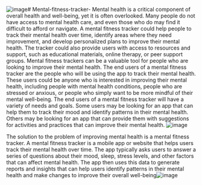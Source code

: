 ![image](https://github.com/Ashishdode/Mental-fitness-tracker-/assets/105232134/6a9fbc30-ae9c-4e66-b7be-49c488e5df79)# Mental-fitness-tracker-
Mental health is a critical component of overall health and well-being, yet it is often overlooked. Many people do not have access to mental health care, and even those who do may find it difficult to afford or navigate.
A mental fitness tracker could help people to track their mental health over time, identify areas where they need improvement, and develop personalized plans to improve their mental health. The tracker could also provide users with access to resources and support, such as educational materials, online therapy, or peer support groups.
Mental fitness trackers can be a valuable tool for people who are looking to improve their mental health. 
The end users of a mental fitness tracker are the people who will be using the app to track their mental health. These users could be anyone who is interested in improving their mental health, including people with mental health conditions, people who are stressed or anxious, or people who simply want to be more mindful of their mental well-being.
The end users of a mental fitness tracker will have a variety of needs and goals. Some users may be looking for an app that can help them to track their mood and identify patterns in their mental health. Others may be looking for an app that can provide them with suggestions for activities and practices that can improve their mental health. 
![image](https://github.com/Ashishdode/Mental-fitness-tracker-/assets/105232134/0819bcbb-80df-47eb-83be-90d4861f4f6d)

The solution to the problem of improving mental health is a mental fitness tracker.
 A mental fitness tracker is a mobile app or website that helps users track their mental health over time. The app typically asks users to answer a series of questions about their mood, sleep, stress levels, and other factors that can affect mental health. 
The app then uses this data to generate reports and insights that can help users identify patterns in their mental health and make changes to improve their overall well-being![image](https://github.com/Ashishdode/Mental-fitness-tracker-/assets/105232134/f5e5fbcf-dfde-46f3-9d76-df790e993a14)
